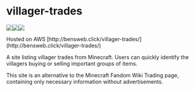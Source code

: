 # villager-trades

<img src="https://img.shields.io/badge/React-20232A?style=for-the-badge&logo=react&logoColor=61DAFB"/><img src="https://img.shields.io/badge/Bootstrap-563D7C?style=for-the-badge&logo=bootstrap&logoColor=white"/><img src="https://img.shields.io/badge/CSS3-1572B6?style=for-the-badge&logo=css3&logoColor=white"/><br>

<p>
Hosted on AWS [http://bensweb.click/villager-trades/](http://bensweb.click/villager-trades/)
</p>
<p>
A site listing villager trades from Minecraft. Users can quickly identify the villagers buying or selling important groups of items.
</p>
<p>
This site is an alternative to the Minecraft Fandom Wiki Trading page, containing only necessary information without advertisements.
</p>
